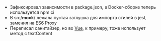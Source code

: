 - Зафиксировал зависимости в package.json, в Docker-сборке теперь используется npm ci
- В src/__mock__/ лежала пустая заглушка для импорта стилей в jest, заменил на ES6 Proxy
- Переписал санитайзер, но во [Vue](https://github.com/vuejs/vue/blob/dev/src/compiler/parser/entity-decoder.js), к примеру, тоже использует метод с textContent
